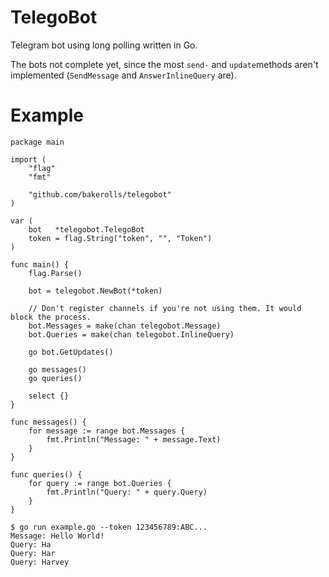 # TelegoBot

Telegram bot using long polling written in Go.

The bots not complete yet, since the most `send-` and `update`methods aren't implemented (`SendMessage` and `AnswerInlineQuery` are).

# Example

```
package main

import (
	"flag"
	"fmt"

	"github.com/bakerolls/telegobot"
)

var (
	bot   *telegobot.TelegoBot
	token = flag.String("token", "", "Token")
)

func main() {
	flag.Parse()

	bot = telegobot.NewBot(*token)

	// Don't register channels if you're not using them. It would block the process.
	bot.Messages = make(chan telegobot.Message)
	bot.Queries = make(chan telegobot.InlineQuery)

	go bot.GetUpdates()

	go messages()
	go queries()

	select {}
}

func messages() {
	for message := range bot.Messages {
		fmt.Println("Message: " + message.Text)
	}
}

func queries() {
	for query := range bot.Queries {
		fmt.Println("Query: " + query.Query)
	}
}
```

```
$ go run example.go --token 123456789:ABC...
Message: Hello World!
Query: Ha
Query: Har
Query: Harvey
```